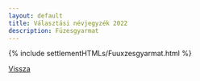 ```yaml
---
layout: default
title: Választási névjegyzék 2022
description: Füzesgyarmat
---
```


{% include settlementHTMLs/Fuuxzesgyarmat.html %}

[Vissza](./)